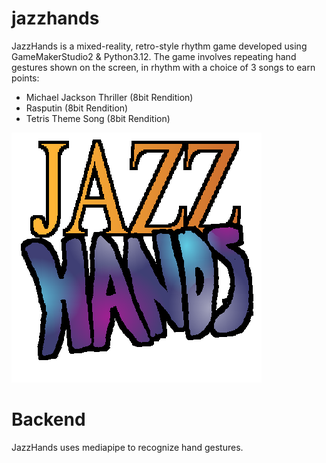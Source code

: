 # jazzhands
JazzHands is a mixed-reality, retro-style rhythm game developed using GameMakerStudio2 & Python3.12. The game involves repeating hand gestures shown on the screen, in rhythm with a choice of 3 songs to earn points:
* Michael Jackson Thriller (8bit Rendition)
* Rasputin (8bit Rendition)
* Tetris Theme Song (8bit Rendition)

![](JazzHandsLogo.png)

# Backend
JazzHands uses mediapipe to recognize hand gestures.